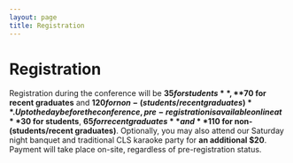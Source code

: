 ```yaml
---
layout: page
title: Registration
---
```


# Registration

Registration during the conference will be **$35 for students**, **$70 for recent graduates** and **$120 for non-(students/recent graduates)**. Up to the day before the conference, pre-registration is available online at **$30 for students**, **$65 for recent graduates** and **$110 for non-(students/recent graduates)**. Optionally, you may also attend our Saturday night banquet and traditional CLS karaoke party for **an additional $20**. Payment will take place on-site, regardless of pre-registration status.

<!-- <iframe
src="https://docs.google.com/forms/d/e/1FAIpQLSfI350Etew6OC0PBYST5PFq5vD9p09gnr4I8gTnPrOeZauFXA/viewform?embedded=true"
width="760"
height="1395"
frameborder="0"
marginheight="0"
marginwidth="0">
Loading...
</iframe> -->
